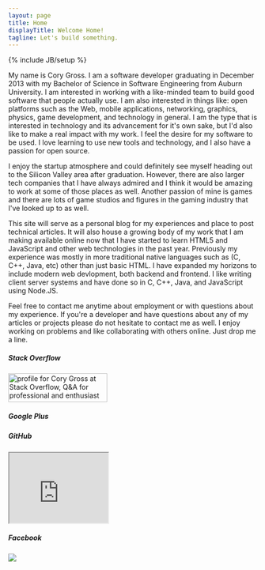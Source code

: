 ```yaml
---
layout: page
title: Home
displayTitle: Welcome Home!
tagline: Let's build something.
---
```

{% include JB/setup %}

My name is Cory Gross. I am a software developer graduating in December 2013
with my Bachelor of Science in Software Engineering from Auburn University. I am
interested in working with a like-minded team to build good software that
people actually use. I am also interested in things like: open platforms such as
the Web, mobile applications, networking, graphics, physics, game development,
and technology in general. I am the type that is interested in technology and
its advancement for it's own sake, but I'd also like to make a real impact with
my work. I feel the desire for my software to be used. I love learning to use
new tools and technology, and I also have a passion for open source.
 
I enjoy the startup atmosphere and could definitely see myself heading out to
the Silicon Valley area after graduation. However, there are also larger tech
companies that I have always admired and I think it would be amazing to work at
some of those places as well. Another passion of mine is games and there are
lots of game studios and figures in the gaming industry that I've looked up to
as well.

This site will serve as a personal blog for my experiences and place to post
technical articles. It will also house a growing body of my work that I am
making available online now that I have started to learn HTML5 and JavaScript
and other web technologies in the past year. Previously my experience was mostly
in more traditional native languages such as (C, C++, Java, etc) other than just
basic HTML. I have expanded my horizons to include modern web devlopment, both
backend and frontend. I like writing client server systems and have done so in
C, C++, Java, and JavaScript using Node.JS.

Feel free to contact me anytime about employment or with questions about my
experience. If you're a developer and have questions about any of my articles
or projects please do not hesitate to contact me as well. I enjoy working on
problems and like collaborating with others online. Just drop me a line.


<div class="row"><div class="span4 offset1"><h5 class="clip-bottom">Stack Overflow</h5><a href="http://stackoverflow.com/users/1359785/cory-gross"><img src="http://stackoverflow.com/users/flair/1359785.png" width="200" height="58" alt="profile for Cory Gross at Stack Overflow, Q&amp;A for professional and enthusiast programmers" title="profile for Cory Gross at Stack Overflow, Q&amp;A for professional and enthusiast programmers"></a></div><div class="span4"><h5 class="clip-bottom">Google Plus</h5><div class="g-plus" data-width="270" data-height="69" data-href="//plus.google.com/105235638732805537250" data-rel="author"></div></div></div><div class="row"><div class="span4 offset1"><h5 class="clip-bottom">GitHub</h5><iframe src="http://githubbadge.appspot.com/badge/{{ site.author.github }}" width="200" height="142"></iframe></div><div class="span4"><h5 class="clip-bottom">Facebook</h5><a href="https://www.facebook.com/{{site.author.facebook}}" target="_TOP" title="Cory Gross"><img src="https://badge.facebook.com/badge/100000663717957.1916.1262426109.png" style="border: 0px;" /></a></div></div>

<!-- Asynchrnous Google Plus Add to Circles Script -->
<script type="text/javascript">
  (function() {
    var po = document.createElement('script'); po.type = 'text/javascript'; po.async = true;
    po.src = 'https://apis.google.com/js/plusone.js';
    var s = document.getElementsByTagName('script')[0]; s.parentNode.insertBefore(po, s);
  })();
</script>

[1]: https://github.com/mojombo/jekyll
[2]: https://gtihub.com/twitter/bootstrap